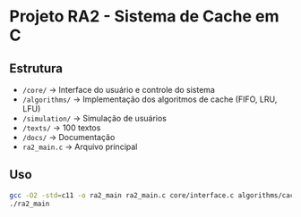 # Projeto RA2 - Sistema de Cache em C

## Estrutura

- `/core/` → Interface do usuário e controle do sistema
- `/algorithms/` → Implementação dos algoritmos de cache (FIFO, LRU, LFU)
- `/simulation/` → Simulação de usuários
- `/texts/` → 100 textos
- `/docs/` → Documentação
- `ra2_main.c` → Arquivo principal

## Uso

```bash
gcc -O2 -std=c11 -o ra2_main ra2_main.c core/interface.c algorithms/cache_fifo.c algorithms/cache_lru.c algorithms/cache_lfu.c simulation/simulacao.c -lm
./ra2_main
```
